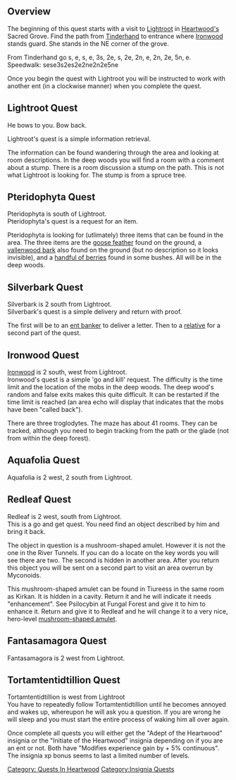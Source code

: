 ## Overview

The beginning of this quest starts with a visit to
[Lightroot](Lightroot "wikilink") in
[Heartwood's](:Category:Heartwood "wikilink") Sacred Grove. Find the
path from [Tinderhand](Tinderhand "wikilink") to entrance where
[Ironwood](Ironwood "wikilink") stands guard. She stands in the NE
corner of the grove.

<spoiler text="Lightroot path.">From Tinderhand go s, e, s, e, 3s, 2e,
s, 2e, 2n, e, 2n, 2e, 5n, e.  
Speedwalk: sese3s2es2e2ne2n2e5ne</spoiler>

Once you begin the quest with Lightroot you will be instructed to work
with another ent (in a clockwise manner) when you complete the quest.

## Lightroot Quest

He bows to you. Bow back.

Lightroot's quest is a simple information retrieval.

<spoiler text="Lightroot quest help">The information can be found
wandering through the area and looking at room descriptions. In the deep
woods you will find a room with a comment about a stump. There is a room
discussion a stump on the path. This is not what Lightroot is looking
for.</spoiler> <spoiler text="Lightroot quest details">The stump is from
a spruce tree.</spoiler>

## Pteridophyta Quest

Pteridophyta is south of Lightroot.  
Pteridophyta's quest is a request for an item.

<spoiler text="Pteridophyta quest help">Pteridophyta is looking for
(utlimately) three items that can be found in the area.</spoiler>
<spoiler text="Pteridophyta quest details">The three items are the
[goose feather](Goose_Feather "wikilink") found on the ground, a
[vallenwood bark](Wide_Strip_Of_Vallenwood_Bark "wikilink") also found
on the ground (but no description so it looks invisible), and a [handful
of berries](Handful_Of_Berries "wikilink") found in some bushes. All
will be in the deep woods.</spoiler>

## Silverbark Quest

Silverbark is 2 south from Lightroot.  
Silverbark's quest is a simple delivery and return with proof.

<spoiler text="Silverbark quest details">The first will be to an [ent
banker](Banker "wikilink") to deliver a letter. Then to a
[relative](Edmuntrillion "wikilink") for a second part of the
quest.</spoiler>

## Ironwood Quest

[Ironwood](Ironwood "wikilink") is 2 south, west from Lightroot.  
Ironwood's quest is a simple 'go and kill' request. The difficulty is
the time limit and the location of the mobs in the deep woods. The deep
wood's random and false exits makes this quite difficult. It can be
restarted if the time limit is reached (an area echo will display that
indicates that the mobs have been "called back").

There are three troglodytes. The maze has about 41 rooms. They can be
tracked, although you need to begin tracking from the path or the glade
(not from within the deep forest).

## Aquafolia Quest

Aquafolia is 2 west, 2 south from Lightroot.

## Redleaf Quest

Redleaf is 2 west, south from Lightroot.  
This is a go and get quest. You need find an object described by him and
bring it back.

<spoiler text="Redleaf quest help">The object in question is a
mushroom-shaped amulet. However it is not the one in the River Tunnels.
If you can do a locate on the key words you will see there are two. The
second is hidden in another area. After you return this object you will
be sent on a second part to visit an area overrun by
Myconoids.</spoiler>

<spoiler text="Redleaf quest details">This mushroom-shaped amulet can be
found in Tiureess in the same room as Kirkan. It is hidden in a cavity.
Return it and he will indicate it needs "enhancement". See Psilocybin at
Fungal Forest and give it to him to enhance it. Return and give it to
Redleaf and he will change it to a very nice, hero-level
[mushroom-shaped
amulet](Mushroom-Shaped_Amulet_(Heartwood) "wikilink").</spoiler>

## Fantasamagora Quest

Fantasamagora is 2 west from Lightroot.

## Tortamtentidtillion Quest

Tortamtentidtillion is west from Lightroot  
<spoiler text="Tortamtentidtillion quest help">You have to repeatedly
follow Tortamtentidtillion until he becomes annoyed and wakes up,
whereupon he will ask you a question. If you are wrong he will sleep and
you must start the entire process of waking him all over
again.</spoiler>

Once complete all quests you will either get the "Adept of the
Heartwood" insignia or the "Initiate of the Heartwood" insignia
depending on if you are an ent or not. Both have "Modifies experience
gain by + 5% continuous". The insignia xp bonus seems to last a limited
number of levels.

[Category: Quests In
Heartwood](Category:_Quests_In_Heartwood "wikilink") [Category:Insignia
Quests](Category:Insignia_Quests "wikilink")
